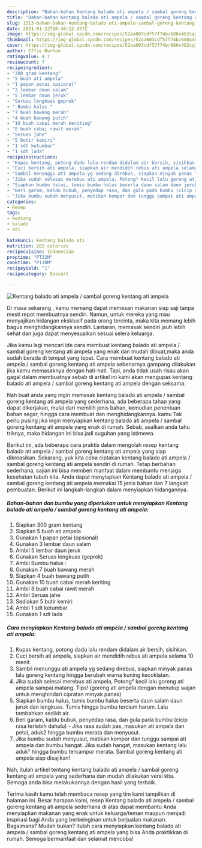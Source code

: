 ```yaml
---
description: "Bahan-bahan Kentang balado ati ampela / sambal goreng kentang ati ampela Sederhana dan Mudah Dibuat"
title: "Bahan-bahan Kentang balado ati ampela / sambal goreng kentang ati ampela Sederhana dan Mudah Dibuat"
slug: 1313-bahan-bahan-kentang-balado-ati-ampela-sambal-goreng-kentang-ati-ampela-sederhana-dan-mudah-dibuat
date: 2021-01-22T10:48:12.437Z
image: https://img-global.cpcdn.com/recipes/52aa003cdf57f74b/680x482cq70/kentang-balado-ati-ampela-sambal-goreng-kentang-ati-ampela-foto-resep-utama.jpg
thumbnail: https://img-global.cpcdn.com/recipes/52aa003cdf57f74b/680x482cq70/kentang-balado-ati-ampela-sambal-goreng-kentang-ati-ampela-foto-resep-utama.jpg
cover: https://img-global.cpcdn.com/recipes/52aa003cdf57f74b/680x482cq70/kentang-balado-ati-ampela-sambal-goreng-kentang-ati-ampela-foto-resep-utama.jpg
author: Effie Burton
ratingvalue: 4.7
reviewcount: 7
recipeingredient:
- "300 gram kentang"
- "5 buah ati ampela"
- "1 papan petai opsional"
- "3 lembar daun salam"
- "5 lembar daun jeruk"
- "Seruas lengkuas geprek"
- " Bumbu halus "
- "7 buah bawang merah"
- "4 buah bawang putih"
- "10 buah cabai merah keriting"
- "8 buah cabai rawit merah"
- "Seruas jahe"
- "5 butir kemiri"
- "1 sdt ketumbar"
- "1 sdt lada"
recipeinstructions:
- "Kupas kentang, potong dadu lalu rendam didalam air bersih, sisihkan."
- "Cuci bersih ati ampela, siapkan air mendidih rebus ati ampela selama 10 menit."
- "Sambil menunggu ati ampela yg sedang direbus, siapkan minyak panas lalu goreng kentang hingga berubah warna kuning kecoklatan."
- "Jika sudah selesai merebus ati ampela, Potong² kecil lalu goreng ati ampela sampai matang. Tips! (goreng ati ampela dengan menutup wajan untuk menghindari cipratan minyak panas)"
- "Siapkan bumbu halus, tumis bumbu halus beserta daun salam daun jeruk dan lengkuas. Tumis hingga bumbu tercium harum. Lalu tambahkan sedikit air."
- "Beri garam, kaldu bubuk, penyedap rasa, dan gula pada bumbu (cicip rasa terlebih dahulu) Jika rasa sudah pas, masukan ati ampela dan petai, aduk2 hingga bumbu merata dan menyusut."
- "Jika bumbu sudah menyusut, matikan kompor dan tunggu sampai ati ampela dan bumbu hangat. Jika sudah hangat, masukan kentang lalu aduk² hingga bumbu tercampur merata. Sambal goreng kentang ati ampela siap disajikan!"
categories:
- Resep
tags:
- kentang
- balado
- ati

katakunci: kentang balado ati 
nutrition: 282 calories
recipecuisine: Indonesian
preptime: "PT32M"
cooktime: "PT30M"
recipeyield: "1"
recipecategory: Dessert

---
```



![Kentang balado ati ampela / sambal goreng kentang ati ampela](https://img-global.cpcdn.com/recipes/52aa003cdf57f74b/680x482cq70/kentang-balado-ati-ampela-sambal-goreng-kentang-ati-ampela-foto-resep-utama.jpg)

Di masa  sekarang , kamu memang dapat memesan makanan siap saji tanpa mesti repot membuatnya sendiri. Namun, untuk mereka yang mau menyajikan hidangan eksklusif pada orang tercinta, maka kita memang lebih bagus menghidangkannya sendiri. Lantaran, memasak sendiri jauh lebih sehat dan juga dapat menyesuaikan sesuai selera keluarga.

Jika kamu lagi mencari ide cara membuat kentang balado ati ampela / sambal goreng kentang ati ampela yang enak dan mudah dibuat,maka anda sudah berada di tempat yang tepat. Cara membuat kentang balado ati ampela / sambal goreng kentang ati ampela  sebenarnya gampang dilakukan jika kamu memasaknya dengan hati-hati. Tapi, anda tidak usah risau akan gagal dalam membuatnya 
sebab di artikel ini kami akan mengupas kentang balado ati ampela / sambal goreng kentang ati ampela dengan seksama.  



Nah buat anda yang ingin memasak kentang balado ati ampela / sambal goreng kentang ati ampela yang sederhana, ada beberapa tahap yang dapat dikerjakan, mulai dari memilih jenis bahan, kemudian penentuan bahan segar, hingga cara membuat dan menghidangkannya. kamu Tak perlu pusing jika ingin menyiapkan kentang balado ati ampela / sambal goreng kentang ati ampela yang enak di rumah. Sebab, asalkan anda  tahu triknya, maka hidangan ini bisa jadi suguhan yang istimewa.

Berikut ini, ada beberapa cara praktis  dalam mengolah resep kentang balado ati ampela / sambal goreng kentang ati ampela yang siap dikreasikan. Sekarang, yuk kita coba ciptakan kentang balado ati ampela / sambal goreng kentang ati ampela sendiri di rumah. Tetap berbahan sederhana, sajian ini bisa memberi manfaat dalam membantu menjaga kesehatan tubuh kita. Anda dapat menyiapkan Kentang balado ati ampela / sambal goreng kentang ati ampela memakai 15 jenis bahan dan 7 langkah pembuatan. Berikut ini langkah-langkah dalam menyiapkan hidangannya.

<!--inarticleads1-->

##### Bahan-bahan dan bumbu yang diperlukan untuk menyiapkan Kentang balado ati ampela / sambal goreng kentang ati ampela:

1. Siapkan 300 gram kentang
1. Siapkan 5 buah ati ampela
1. Gunakan 1 papan petai (opsional)
1. Gunakan 3 lembar daun salam
1. Ambil 5 lembar daun jeruk
1. Gunakan Seruas lengkuas (geprek)
1. Ambil  Bumbu halus :
1. Gunakan 7 buah bawang merah
1. Siapkan 4 buah bawang putih
1. Gunakan 10 buah cabai merah keriting
1. Ambil 8 buah cabai rawit merah
1. Ambil Seruas jahe
1. Sediakan 5 butir kemiri
1. Ambil 1 sdt ketumbar
1. Gunakan 1 sdt lada




<!--inarticleads2-->

##### Cara menyiapkan Kentang balado ati ampela / sambal goreng kentang ati ampela:

1. Kupas kentang, potong dadu lalu rendam didalam air bersih, sisihkan.
1. Cuci bersih ati ampela, siapkan air mendidih rebus ati ampela selama 10 menit.
1. Sambil menunggu ati ampela yg sedang direbus, siapkan minyak panas lalu goreng kentang hingga berubah warna kuning kecoklatan.
1. Jika sudah selesai merebus ati ampela, Potong² kecil lalu goreng ati ampela sampai matang. Tips! (goreng ati ampela dengan menutup wajan untuk menghindari cipratan minyak panas)
1. Siapkan bumbu halus, tumis bumbu halus beserta daun salam daun jeruk dan lengkuas. Tumis hingga bumbu tercium harum. Lalu tambahkan sedikit air.
1. Beri garam, kaldu bubuk, penyedap rasa, dan gula pada bumbu (cicip rasa terlebih dahulu) - Jika rasa sudah pas, masukan ati ampela dan petai, aduk2 hingga bumbu merata dan menyusut.
1. Jika bumbu sudah menyusut, matikan kompor dan tunggu sampai ati ampela dan bumbu hangat. Jika sudah hangat, masukan kentang lalu aduk² hingga bumbu tercampur merata. Sambal goreng kentang ati ampela siap disajikan!




Nah, itulah artikel tentang  kentang balado ati ampela / sambal goreng kentang ati ampela  yang sederhana dan mudah dilakukan versi kita. Semoga anda bisa melakukannya dengan hasil yang terbaik. 

Terima kasih kamu telah membaca resep yang tim kami tampilkan di halaman ini. Besar harapan kami, resep  Kentang balado ati ampela / sambal goreng kentang ati ampela sederhana di atas dapat membantu Anda menyiapkan makanan yang enak untuk keluarga/teman maupun menjadi inspirasi bagi Anda yang berkeinginan untuk berjualan makanan. Bagaimana? Mudah bukan? Itulah cara menyiapkan kentang balado ati ampela / sambal goreng kentang ati ampela yang bisa Anda praktikkan di rumah. Semoga bermanfaat dan selamat mencoba!

